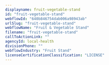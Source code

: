 ```yaml
---
displayname: fruit-vegetable-stand
id: "fruit-vegetable-stand"
webflowId: "640b846754dab006a98943ab"
urlSlug: "fruit-vegetable-stand"
webflowName: "Fruit & Vegetable Stand"
filename: "fruit-vegetable-stand"
callToActionLink: ""
agencyId: local-health
divisionPhone: ""
webflowIndustry: "Fruit Stand"
licenseCertificationClassification: "LICENSE"
---
```

